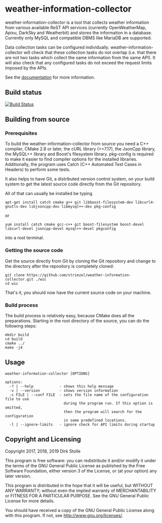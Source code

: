 # weather-information-collector

weather-information-collector is a tool that collects weather information from
various available ReST API services (currently OpenWeatherMap, Apixu, DarkSky
and Weatherbit) and stores the information in a database. Currently only MySQL
and compatible DBMS like MariaDB are supported.

Data collection tasks can be configured individually.
weather-information-collector will check that these collection tasks do not
overlap (i.e. that there are not two tasks which collect the same information
from the same API). It will also check that any configured tasks do not exceed
the request limits imposed by the APIs.

See the [documentation](doc/readme.md) for more information.

## Build status

[![Build Status](https://travis-ci.org/striezel/weather-information-collector.svg?branch=master)](https://travis-ci.org/striezel/weather-information-collector)

## Building from source

### Prerequisites

To build the weather-information-collector from source you need a C++ compiler,
CMake 2.8 or later, the cURL library (>=7.17), the JsonCpp library, the MySQL++
library and Boost's filesystem library. pkg-config is required to make it easier
to find compiler options for the installed libraries. Additionally, the program
uses Catch (C++ Automated Test Cases in Headers) to perform some tests.

It also helps to have Git, a distributed version control system, on your build
system to get the latest source code directly from the Git repository.

All of that can usually be installed be typing

    apt-get install catch cmake g++ git libboost-filesystem-dev libcurl4-gnutls-dev libjsoncpp-dev libmysql++-dev pkg-config

or

    yum install catch cmake gcc-c++ git boost-filesystem boost-devel libcurl-devel jsoncpp-devel mysql++-devel pkgconfig

into a root terminal.

### Getting the source code

Get the source directly from Git by cloning the Git repository and change to
the directory after the repository is completely cloned:

    git clone https://github.com/striezel/weather-information-collector.git ./wic
    cd wic

That's it, you should now have the current source code on your machine.

### Build process

The build process is relatively easy, because CMake does all the preparations.
Starting in the root directory of the source, you can do the following steps:

    mkdir build
    cd build
    cmake ../
    make -j4

## Usage

    weather-information-collector [OPTIONS]

    options:
      -? | --help            - shows this help message
      -v | --version         - shows version information
      -c FILE | --conf FILE  - sets the file name of the configuration file to use
                               during the program run. If this option is omitted,
                               then the program will search for the configuration
                               in some predefined locations.
      -l | --ignore-limits   - ignore check for API limits during startup

## Copyright and Licensing

Copyright 2017, 2018, 2019  Dirk Stolle

This program is free software: you can redistribute it and/or modify
it under the terms of the GNU General Public License as published by
the Free Software Foundation, either version 3 of the License, or
(at your option) any later version.

This program is distributed in the hope that it will be useful,
but WITHOUT ANY WARRANTY; without even the implied warranty of
MERCHANTABILITY or FITNESS FOR A PARTICULAR PURPOSE.  See the
GNU General Public License for more details.

You should have received a copy of the GNU General Public License
along with this program.  If not, see <http://www.gnu.org/licenses/>.
